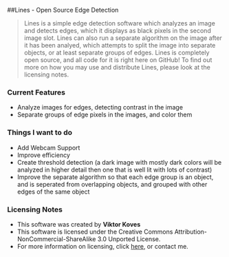 ##Lines - Open Source Edge Detection

>Lines is a simple edge detection software which analyzes an image
>and detects edges, which it displays as black pixels in the second 
>image slot. Lines can also run a separate algorithm on the image
>after it has been analyed, which attempts to split the image into
>separate objects, or at least separate groups of edges. Lines is
>completely open source, and all code for it is 
>right here on GitHub! To find out more on how you may use and 
>distribute Lines, please look at the licensing notes.

### Current Features

- Analyze images for edges, detecting contrast in the image
- Separate groups of edge pixels in the images, and color them

### Things I want to do

 - Add Webcam Support
 - Improve efficiency
 - Create threshold detection (a dark image with mostly dark
 colors will be analyzed in higher detail then one that is
 well lit with lots of contrast)
 - Improve the separate algorithm so that each edge group is
 an object, and is seperated from overlapping objects, and 
 grouped with other edges of the same object

### Licensing Notes

-   This software was created by **Viktor Koves**
-   This software is licensed under the Creative Commons Attribution-NonCommercial-ShareAlike 3.0 Unported License.
-   For more information on licensing, click [here][1], or contact me.

[1]:http://creativecommons.org/licenses/by-nc-sa/3.0/deed.en_US
